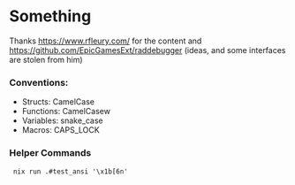 # Something
Thanks https://www.rfleury.com/ for the content and https://github.com/EpicGamesExt/raddebugger (ideas, and some interfaces are stolen from him)

### Conventions:
- Structs: CamelCase
- Functions: CamelCasew
- Variables: snake_case 
- Macros: CAPS_LOCK

### Helper Commands

``` fish
 nix run .#test_ansi '\x1b[6n'
```

